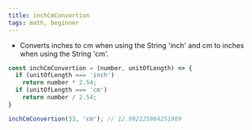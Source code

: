 ```yaml
---
title: inchCmConvertion
tags: math, beginner
---
```


- Converts inches to cm when using the String 'inch' and cm to inches when
using the String 'cm'.

```js
const inchCmConvertion = (number, unitOfLength) => {
  if (unitOfLength === 'inch')
    return number * 2.54;
  if (unitOfLength === 'cm')
    return number / 2.54;
}
```

```js
inchCmConvertion(33, 'cm'); // 12.992125984251969
```
